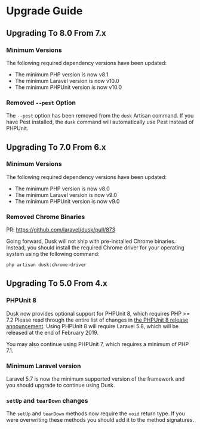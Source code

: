 # Upgrade Guide

## Upgrading To 8.0 From 7.x

### Minimum Versions

The following required dependency versions have been updated:

- The minimum PHP version is now v8.1
- The minimum Laravel version is now v10.0
- The minimum PHPUnit version is now v10.0

### Removed `--pest` Option

The `--pest` option has been removed from the `dusk` Artisan command. If you have Pest installed, the `dusk` command will automatically use Pest instead of PHPUnit.

## Upgrading To 7.0 From 6.x

### Minimum Versions

The following required dependency versions have been updated:

- The minimum PHP version is now v8.0
- The minimum Laravel version is now v9.0
- The minimum PHPUnit version is now v9.0

### Removed Chrome Binaries

PR: https://github.com/laravel/dusk/pull/873

Going forward, Dusk will not ship with pre-installed Chrome binaries. Instead, you should install the required Chrome driver for your operating system using the following command:

```zsh
php artisan dusk:chrome-driver
```

## Upgrading To 5.0 From 4.x

### PHPUnit 8

Dusk now provides optional support for PHPUnit 8, which requires PHP >= 7.2 Please read through the entire list of changes in [the PHPUnit 8 release announcement](https://phpunit.de/announcements/phpunit-8.html). Using PHPUnit 8 will require Laravel 5.8, which will be released at the end of February 2019.

You may also continue using PHPUnit 7, which requires a minimum of PHP 7.1.

### Minimum Laravel version

Laravel 5.7 is now the minimum supported version of the framework and you should upgrade to continue using Dusk.

### `setUp` and `tearDown` changes

The `setUp` and `tearDown` methods now require the `void` return type. If you were overwriting these methods you should add it to the method signatures.

